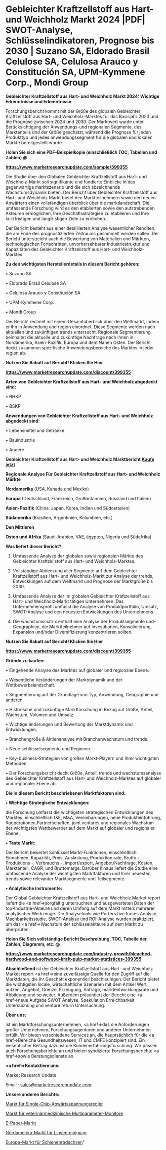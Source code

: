 # Gebleichter Kraftzellstoff aus Hart- und Weichholz Markt 2024 |PDF| SWOT-Analyse, Schlüsselindikatoren, Prognose bis 2030 | Suzano SA, Eldorado Brasil Celulose SA, Celulosa Arauco y Constitución SA, UPM-Kymmene Corp., Mondi Group

<strong>Gebleichter Kraftzellstoff aus Hart- und Weichholz Markt 2024: Wichtige Erkenntnisse und Erkenntnisse</strong>

Forschungsbericht kommt mit der Größe des globalen Gebleichter Kraftzellstoff aus Hart- und Weichholz-Marktes für das Basisjahr 2023 und die Prognose zwischen 2024 und 2030. Der Marktwert wurde unter Berücksichtigung der Anwendungs-und regionalen Segmente, des Marktanteils und der Größe geschätzt, während die Prognose für jeden Produkttyp und jedes anwendungssegment für die globalen und lokalen Märkte bereitgestellt wurde.



<strong>Holen Sie sich eine PDF-Beispielkopie (einschließlich TOC, Tabellen und Zahlen) @
</strong>

<strong><a href=https://www.marketresearchupdate.com/sample/399355>

<strong>https://www.marketresearchupdate.com/sample/399355</u></font></a></strong></strong>

Die Studie über den Globalen Gebleichter Kraftzellstoff aus Hart- und Weichholz-Markt soll signifikante und fundierte Einblicke in das gegenwärtige marktszenario und die sich abzeichnende Wachstumsdynamik bieten. Der Bericht über Gebleichter Kraftzellstoff aus Hart- und Weichholz Markt bietet den Marktteilnehmern sowie den neuen Anwärtern einen vollständigen überblick über die marktlandschaft. Die umfassende Forschung wird es den etablierten sowie den aufstrebenden Akteuren ermöglichen, Ihre Geschäftsstrategien zu etablieren und Ihre kurzfristigen und langfristigen Ziele zu erreichen.

Der Bericht besteht aus einer detaillierten Analyse wesentlicher Renditen, die am Ende des prognostizierten Zeitraums gesammelt werden sollen. Der Bericht unterstreicht auch die Bewertung von Materialien und Märkten, technologischen Fortschritten, unvorhersehbarer Industriestruktur und Kapazitäten des Gebleichter Kraftzellstoff aus Hart- und Weichholz-Marktes.



<strong>Zu den wichtigsten Herstellerdetails in diesem Bericht gehören:</strong>

• Suzano SA

• Eldorado Brasil Celulose SA

• Celulosa Arauco y Constitución SA

• UPM-Kymmene Corp.

• Mondi Group

Der Bericht rechnet mit einem Gesamtüberblick über den Weltmarkt, indem er ihn in Anwendung und region einordnet. Diese Segmente werden nach aktuellen und zukünftigen trends untersucht. Regionale Segmentierung beinhaltet die aktuelle und zukünftige Nachfrage nach Ihnen in Nordamerika, Asien-Pazifik, Europa und dem Nahen Osten. Der Bericht deckt zusammen spezifische Anwendungsbereiche des Marktes in jeder region ab.



<strong>Nutzen Sie Rabatt auf Bericht! Klicken Sie Hier
</strong>

<strong><a href=https://www.marketresearchupdate.com/discount/399355>https://www.marketresearchupdate.com/discount/399355</b></u></font></strong></a>



<strong>Arten von Gebleichter Kraftzellstoff aus Hart- und Weichholz abgedeckt sind:</strong>

• BHKP

• BSKP



<strong>Anwendungen von Gebleichter Kraftzellstoff aus Hart- und Weichholz abgedeckt sind:</strong>

• Lebensmittel und Getränke

• Bauindustrie

• Andere



<strong>Gebleichter Kraftzellstoff aus Hart- und Weichholz Marktbericht <a href=https://www.marketresearchupdate.com/buynow/399355>Kaufe jetzt</a></strong>



<strong>Regionale Analyse Für Gebleichter Kraftzellstoff aus Hart- und Weichholz Märkte</strong>



<strong>Nordamerika</strong> (USA, Kanada und Mexiko)



<strong>Europa</strong> (Deutschland, Frankreich, Großbritannien, Russland und Italien)



<strong>Asien-Pazifik</strong> (China, Japan, Korea, Indien und Südostasien)



<strong>Südamerika</strong> (Brasilien, Argentinien, Kolumbien, etc.)



<strong>Den Mittleren</strong> 

<strong>Osten und Afrika</strong> (Saudi-Arabien, VAE, ägypten, Nigeria und Südafrika)



<strong>Was liefert dieser Bericht?</strong>

1. Umfassende Analyse der globalen sowie regionalen Märkte des Gebleichter Kraftzellstoff aus Hart- und Weichholz-Marktes.

2. Vollständige Abdeckung aller Segmente auf dem Gebleichter Kraftzellstoff aus Hart- und Weichholz-Markt zur Analyse der trends, Entwicklungen auf dem Weltmarkt und Prognose der Marktgröße bis 2030.

3. Umfassende Analyse der im globalen Gebleichter Kraftzellstoff aus Hart- und Weichholz-Markt tätigen Unternehmen. Das Unternehmensprofil umfasst die Analyse von Produktportfolio, Umsatz, SWOT-Analyse und den neuesten Entwicklungen des Unternehmens.

4. Die wachstumsmatrix enthält eine Analyse der Produktsegmente und-Geographien, die Marktteilnehmer auf Investitionen, Konsolidierung, Expansion und/oder Diversifizierung konzentrieren sollten.



<strong>Nutzen Sie Rabatt auf Bericht! Klicken Sie Hier
</strong>

<strong><a href=https://www.marketresearchupdate.com/discount/399355>https://www.marketresearchupdate.com/discount/399355</b></u></font></strong></a>



<strong>Gründe zu kaufen:</strong>

• Eingehende Analyse des Marktes auf globaler und regionaler Ebene.

• Wesentliche Veränderungen der Marktdynamik und der Wettbewerbslandschaft.

• Segmentierung auf der Grundlage von Typ, Anwendung, Geographie und anderen.

• Historische und zukünftige Marktforschung in Bezug auf Größe, Anteil, Wachstum, Volumen und Umsatz.

• Wichtige änderungen und Bewertung der Marktdynamik und Entwicklungen.

• Branchengröße &amp; Aktienanalyse mit Branchenwachstum und trends.

• Neue schlüsselsegmente und Regionen

• Key-business-Strategien von großen Markt-Playern und Ihrer wichtigsten Methoden.

• Der Forschungsbericht deckt Größe, Anteil, trends und wachstumsanalyse des Gebleichter Kraftzellstoff aus Hart- und Weichholz-Marktes auf globaler und regionaler Ebene ab.



<strong>Die in diesem Bericht beschriebenen Marktfaktoren sind:</strong>



<strong>• Wichtige Strategische Entwicklungen:</strong>

die Forschung umfasst die wichtigsten strategischen Entwicklungen des Marktes, einschließlich f&amp;E, M&amp;A, Vereinbarungen, neue Produkteinführung, Kooperationen,Partnerschaften, joint ventures und regionales Wachstum der wichtigsten Wettbewerber auf dem Markt auf globaler und regionaler Ebene.



<strong>• Taste Markt:</strong>

Der Bericht bewertet Schlüssel Markt-Funktionen, einschließlich Einnahmen, Kapazität, Preis, Auslastung, Produktion rate, Brutto -, Produktions -, Verbrauchs -, import/export, Angebot/Nachfrage, Kosten, Marktanteil, CAGR, und Bruttomarge. Darüber hinaus liefert die Studie eine umfassende Analyse der wichtigsten Marktfaktoren und Ihrer neuesten trends sowie relevanter Marktsegmente und Teilsegmente.



<strong>• Analytische Instrumente:</strong>

Der Global Gebleichter Kraftzellstoff aus Hart- und Weichholz Market report liefert die <a href=>sorgf</a>ältig untersuchten und ausgewerteten Daten der top-Industrie-Akteure und deren Umfang auf dem Markt mittels mehrerer analytischer Werkzeuge. Die Analysetools wie Porters five forces Analyse, Machbarkeitsstudie, SWOT-Analyse und ROI-Analyse wurden praktiziert, um das <a href=>Wachstum</a> der schlüsselakteure auf dem Markt zu überprüfen.



<strong>Holen Sie Sich vollständige Bericht Beschreibung, TOC, Tabelle der Zahlen, Diagramm, etc. @ </strong>

<strong><a href=https://www.marketresearchupdate.com/industry-growth/bleached-hardwood-and-softwood-kraft-pulp-market-statistices-399355>https://www.marketresearchupdate.com/industry-growth/bleached-hardwood-and-softwood-kraft-pulp-market-statistices-399355</a></font></strong>



<strong>Abschließend</strong> ist der Gebleichter Kraftzellstoff aus Hart- und Weichholz Market report <a href=>eine</a> zuverlässige Quelle für den Zugriff auf die Marktdaten, die Ihr Geschäft exponentiell beschleunigen. Der Bericht bietet die wichtigsten locale, wirtschaftliche Szenarien mit dem Artikel Wert, nutzen, Angebot, Grenze, Erzeugung, Anfrage, marktentwicklungsrate und Abbildung und so weiter. Außerdem präsentiert der Bericht eine <a href=>neue</a> Aufgabe SWOT Analyse, Spekulation Erreichbarkeit Untersuchung und venture return Untersuchung.



<strong>Über uns:</strong>

 ist ein Marktforschungsunternehmen, <a href=>das</a> die Anforderungen großer Unternehmen, Forschungsagenturen und anderer Unternehmen erfüllt. Wir bieten verschiedene Services an, die hauptsächlich für die <a href=>Bereiche</a> Gesundheitswesen, IT und CMFE konzipiert sind. Ein wesentlicher Beitrag dazu ist die Kundenerfahrungsforschung. Wir passen auch Forschungsberichte an und bieten syndizierte Forschungsberichte <a href=>sowie</a> Beratungsdienste an.



<strong><a href=>Kontaktiere uns:</a></strong>

Market Research Update

Email : sales@marketresearchupdate.com



<strong>Unsere anderen Berichte:</strong>

<a href=https://www.linkedin.com/pulse/single-chip-step-down-voltage-regulator-market>Markt für Single-Chip-Abwärtsspannungsregler</a>

<a href=https://www.linkedin.com/pulse/veterinary-multi-parameter-monitors-market-2f>Markt für veterinärmedizinische Multiparameter-Monitore</a>

<a href=https://www.linkedin.com/pulse/e-paper-market-research-report-reveals-explosive>E-Paper-Markt</a>

<a href=https://www.linkedin.com/pulse/north-america-lens-cleaning-market-1f>Nordamerika-Markt für Linsenreinigung</a>

<a href=https://www.linkedin.com/pulse/europe-rail-wheel-axle-market-size-production>Europa-Markt für Schienenradachsen</a>"
